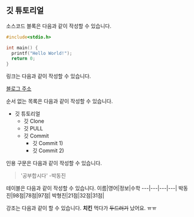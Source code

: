 ## 깃 튜토리얼

소스코드 블록은 다음과 같이 작성할 수 있습니다.

```c
#include<stdio.h>

int main() {
  printf("Hello World!");
  return 0;
}
```

링크는 다음과 같이 작성할 수 있습니다.

[블로그 주소](https://blog.naver.com/ndb796)

순서 없는 목록은 다음과 같이 작성할 수 있습니다.
* 깃 튜토리얼
  * 깃 Clone
  * 깃 PULL
  * 깃 Commit
    * 깃 Commit 1)
    * 깃 Commit 2)

인용 구문은 다음과 같이 작성할 수 있습니다.

> '공부합시다' -박동진

테이블은 다음과 같이 작성할 수 있습니다.
이름|영어|정보|수학
---|---|---|---|
박동진|98점|78점|97점|
박형진|21점|32점|31점|

강조는 다음과 같이 할 수 있습니다.
**치킨** 먹다가 ~~두드러기~~ 났어요. ㅠㅠ
   
